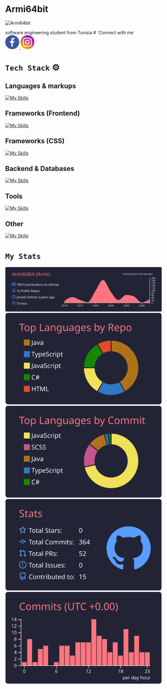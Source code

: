 # Armi64bit
<p align="left"> <img src="https://komarev.com/ghpvc/?username=Armi64bit&label=Profile%20views&color=0e75b6&style=flat" alt="Armi64bit" /> </p>
software engineering student from Tunisia
# `Connect with me` 

<div id="badges">
 
  <a href="https://www.facebook.com/bahaaeddine.bouzid">
    <img width="45" height="45" src="https://raw.githubusercontent.com/shahbajjamil/Social-Meadia-Icons/master/Icons-logos/facebook-circle.png" alt="LinkedIn Badge"/>
  </a>
  <a href="https://www.instagram.com/armiisnotred/">
    <img width="45" height="45" src="https://raw.githubusercontent.com/shahbajjamil/Social-Meadia-Icons/master/Icons-logos/instagram-circle.png" alt="Instagram Badge"/>
  </a>
</div>


# `Tech Stack` ⚙

## Languages & markups

[![My Skills](https://skillicons.dev/icons?i=kotlin,java,js,typescript,html,css)](https://skillicons.dev)

## Frameworks (Frontend)

[![My Skills](https://skillicons.dev/icons?i=react,angular,flutter)](https://skillicons.dev)

## Frameworks (CSS)

[![My Skills](https://skillicons.dev/icons?i=tailwind,bootstrap,sass,styledcomponents,materialui)](https://skillicons.dev)

## Backend & Databases

[![My Skills](https://skillicons.dev/icons?i=nodejs,express,mongo,sql)](https://skillicons.dev)

## Tools

[![My Skills](https://skillicons.dev/icons?i=figma,xd,vscode,ps,idea)](https://skillicons.dev)

## Other 

[![My Skills](https://skillicons.dev/icons?i=firebase,git,github,vite,vercel,redux)](https://skillicons.dev)

# `My Stats`



[![](https://raw.githubusercontent.com/Armi64bit/armi64bit/master/profile-summary-card-output/moonlight/0-profile-details.svg)](https://github.com/vn7n24fzkq/github-profile-summary-cards)
[![](https://raw.githubusercontent.com/Armi64bit/armi64bit/master/profile-summary-card-output/moonlight/1-repos-per-language.svg)](https://github.com/vn7n24fzkq/github-profile-summary-cards) [![](https://raw.githubusercontent.com/Armi64bit/armi64bit/master/profile-summary-card-output/moonlight/2-most-commit-language.svg)](https://github.com/vn7n24fzkq/github-profile-summary-cards)
[![](https://raw.githubusercontent.com/Armi64bit/armi64bit/master/profile-summary-card-output/moonlight/3-stats.svg)](https://github.com/vn7n24fzkq/github-profile-summary-cards) [![](https://raw.githubusercontent.com/Armi64bit/armi64bit/master/profile-summary-card-output/moonlight/4-productive-time.svg)](https://github.com/vn7n24fzkq/github-profile-summary-cards)
